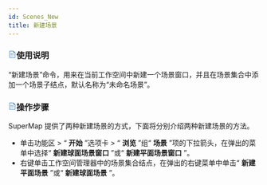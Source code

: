 ```yaml
---
id: Scenes_New
title: 新建场景  
---  
```

### ![](../../img/read.gif)使用说明

“新建场景”命令，用来在当前工作空间中新建一个场景窗口，并且在场景集合中添加一个场景子结点，默认名称为“未命名场景”。

### ![](../../img/read.gif)操作步骤

SuperMap 提供了两种新建场景的方式，下面将分别介绍两种新建场景的方法。

  * 单击功能区 > “ **开始** ”选项卡 > “ **浏览** ”组“ **场景** ”项的下拉箭头，在弹出的菜单中选择“ **新建球面场景窗口** ”或“ **新建平面场景窗口** ”。 
  * 右键单击工作空间管理器中的场景集合结点，在弹出的右键菜单中单击“ **新建平面场景** ”或“ **新建球面场景** ”。



